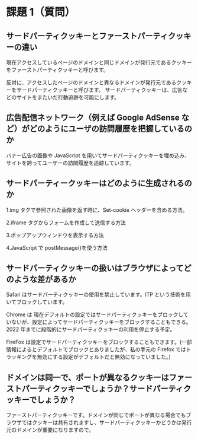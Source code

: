 # 課題 1（質問）

## サードパーティクッキーとファーストパーティクッキーの違い

現在アクセスしているページのドメインと同じドメインが発行元であるクッキーをファーストパーティクッキーと呼びます。

反対に、アクセスしたページのドメインと異なるドメインが発行元であるクッキーをサードパーティクッキーと呼びます。
サードパーティクッキーは、広告などのサイトをまたいだ行動追跡を可能にします。

## 広告配信ネットワーク（例えば Google AdSense など）がどのようにユーザの訪問履歴を把握しているのか

バナー広告の画像や JavaScript を用いてサードパーティクッキーを埋め込み、サイトを跨ってユーザーの訪問履歴を追跡しています。

## サードパーティークッキーはどのように生成されるのか

1.img タグで参照された画像を返す時に、Set-cookie ヘッダーを含める方法。

2.iframe タグからフォームを作成して送信する方法

3.ポップアップウィンドウを表示する方法

4.JavaScript で postMessage()を使う方法

## サードパーティクッキーの扱いはブラウザによってどのような差があるか

Safari はサードパーティクッキーの使用を禁止しています。ITP という技術を用いてブロックしています。

Chrome は 現在デフォルトの設定ではサードパーティクッキーをブロックしていないが、設定によってサードパーティクッキーをブロックすることもできる。2022 年までに段階的にサードパーティクッキーの利用を停止する予定。

FireFox は設定でサードパーティクッキーをブロックすることもできます。(一部情報によるとデフォルトでブロックとありましたが、私の手元の Firefox ではトラッキングを無効にする設定がデフォルトだと無効になっていました。)

## ドメインは同一で、ポートが異なるクッキーはファーストパーティクッキーでしょうか？サードパーティクッキーでしょうか？

ファーストパーティクッキーです。ドメインが同じでポートが異なる場合でもブラウザではクッキーは共有されますし、サードパーティクッキーかどうかは発行元のドメインが重要になりますので。

